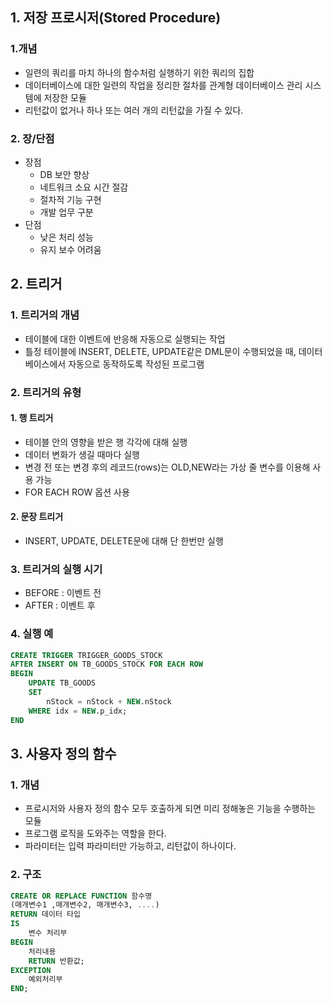 ## 1. 저장 프로시저(Stored Procedure)
### 1.개념
- 일련의 쿼리를 마치 하나의 함수처럼 실행하기 위한 쿼리의 집합
- 데이터베이스에 대한 일련의 작업을 정리한 절차를 관계형 데이터베이스 관리 시스템에 저장한 모듈
- 리턴값이 없거나 하나 또는 여러 개의 리턴값을 가질 수 있다.
### 2. 장/단점
- 장점
  - DB 보안 향상
  - 네트워크 소요 시간 절감
  - 절차적 기능 구현
  - 개발 업무 구분
- 단점
  - 낮은 처리 성능
  - 유지 보수 어려움

## 2. 트리거
### 1. 트리거의 개념
- 테이블에 대한 이벤트에 반응해 자동으로 실행되는 작업
- 틀정 테이블에 INSERT, DELETE, UPDATE같은 DML문이 수행되었을 때, 데이터베이스에서 자동으로 동작하도록 작성된 프로그램
### 2. 트리거의 유형
#### 1. 행 트리거
- 테이블 안의 영향을 받은 행 각각에 대해 실행
- 데이터 변화가 생길 때마다 실행
- 변경 전 또는 변경 후의 레코드(rows)는 OLD,NEW라는 가상 줄 변수를 이용해 사용 가능
- FOR EACH ROW 옵션 사용
#### 2. 문장 트리거
- INSERT, UPDATE, DELETE문에 대해 단 한번만 실행

### 3. 트리거의 실행 시기
- BEFORE : 이벤트 전
- AFTER : 이벤트 후

### 4. 실행 예
```SQL
CREATE TRIGGER TRIGGER_GOODS_STOCK
AFTER INSERT ON TB_GOODS_STOCK FOR EACH ROW
BEGIN
    UPDATE TB_GOODS
    SET
        nStock = nStock + NEW.nStock
    WHERE idx = NEW.p_idx;
END
```

## 3. 사용자 정의 함수
### 1. 개념
- 프로시저와 사용자 정의 함수 모두 호출하게 되면 미리 정해놓은 기능을 수행하는 모듈
- 프로그램 로직을 도와주는 역할을 한다.
- 파라미터는 입력 파라미터만 가능하고, 리턴값이 하나이다.

### 2. 구조
```SQL
CREATE OR REPLACE FUNCTION 함수명
(매개변수1 ,매개변수2, 매개변수3, ....)
RETURN 데이터 타입
IS
    변수 처리부
BEGIN
    처리내용
    RETURN 반환값;
EXCEPTION
    예외처리부
END;
```
